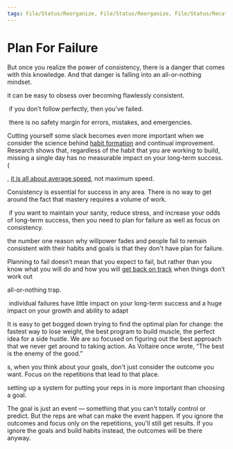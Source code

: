 ```yaml
---
tags: File/Status/Reorganize, File/Status/Reorganize, File/Status/Recategorize, File/Status/Summarize, File/Status/Structuralize
---
```


# Plan For Failure

But once you realize the power of consistency, there is a danger that comes with this knowledge. And that danger is falling into an all-or-nothing mindset.


it can be easy to obsess over becoming flawlessly consistent.

 if you don’t follow perfectly, then you’ve failed.


 there is no safety margin for errors, mistakes, and emergencies.


Cutting yourself some slack becomes even more important when we consider the science behind [habit formation](https://jamesclear.com/habits) and continual improvement. Research shows that, regardless of the habit that you are working to build, missing a single day has no measurable impact on your long-term success. (


, [it is all about average speed](https://jamesclear.com/average-speed "average speed"), not maximum speed.

Consistency is essential for success in any area. There is no way to get around the fact that mastery requires a volume of work.


 if you want to maintain your sanity, reduce stress, and increase your odds of long-term success, then you need to plan for failure as well as focus on consistency.


the number one reason why willpower fades and people fail to remain consistent with their habits and goals is that they don't have plan for failure.


Planning to fail doesn’t mean that you expect to fail, but rather than you know what you will do and how you will [get back on track](https://jamesclear.com/get-back-on-track "get back on track") when things don’t work out

all-or-nothing trap.



 individual failures have little impact on your long-term success and a huge impact on your growth and ability to adapt



It is easy to get bogged down trying to find the optimal plan for change: the fastest way to lose weight, the best program to build muscle, the perfect idea for a side hustle. We are so focused on figuring out the best approach that we never get around to taking action. As Voltaire once wrote, “The best is the enemy of the good.”


s, when you think about your goals, don't just consider the outcome you want. Focus on the repetitions that lead to that place.

setting up a system for putting your reps in is more important than choosing a goal.



The goal is just an event — something that you can't totally control or predict. But the reps are what can make the event happen. If you ignore the outcomes and focus only on the repetitions, you'll still get results. If you ignore the goals and build habits instead, the outcomes will be there anyway.







